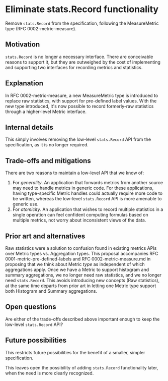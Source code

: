 # Eliminate stats.Record functionality

Remove `stats.Record` from the specification, following the MeasureMetric type (RFC 0002-metric-measure).

## Motivation

`stats.Record` is no longer a necessary interface. There are conceivable reasons to support it, but they are outweighed by the cost of implementing and supporting two interfaces for recording metrics and statistics.

## Explanation

In RFC 0002-metric-measure, a new MeasureMetric type is introduced to replace raw statistics, with support for pre-defined label values.  With the new type introduced, it's now possible to record formerly-raw statistics through a higher-level Metric interface.

## Internal details

This simply involves removing the low-level `stats.Record` API from the specification, as it is no longer required.

## Trade-offs and mitigations

There are two reasons to maintain a low-level API that we know of:

1. For _generality_.  An application that forwards metrics from another source may need to handle metrics in generic code.  For these applications, having type-specific Metric handles could actually require more code to be written, whereas the low-level `stats.Record` API is more amenable to generic use.
1. For _atomicity_.  An application that wishes to record multiple statistics in a single operation can feel confident computing formulas based on multiple metrics, not worry about inconsistent views of the data.

## Prior art and alternatives

Raw statistics were a solution to confusion found in existing metrics APIs over Metric types vs. Aggregation types.  This proposal accompanies RFC 0001-metric-pre-defined-labels and RFC 0002-metric-measure.md in proposing that we think about Metric _type_ as independent of which aggregations apply.  Once we have a Metric to support histogram and summary aggregations, we no longer need raw statistics, and we no longer need `stats.Record`.  This avoids introducing new concepts (Raw statistics), at the same time departs from prior art in letting one Metric type support both Histogram and Summary aggregations.

## Open questions

Are either of the trade-offs described above important enough to keep the low-level `stats.Record` API?

## Future possibilities

This restricts future possibilities for the benefit of a smaller, simpler specification.

This leaves open the possibility of adding `stats.Record` functionality later, when the need is more clearly recognized.
